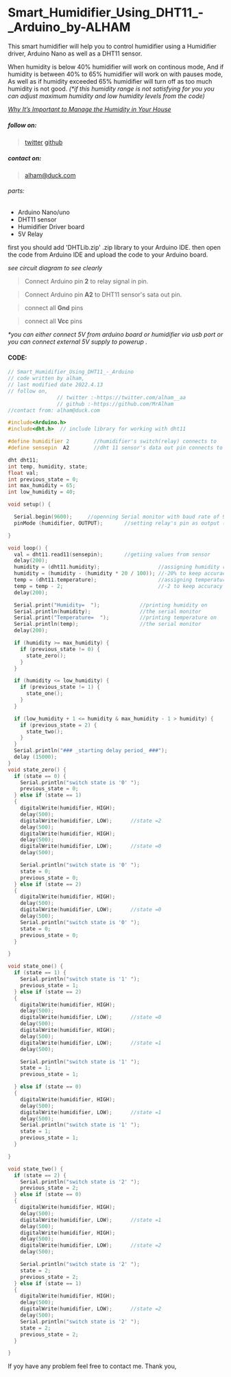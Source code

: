 # Smart_Humidifier_Using_DHT11_-_Arduino_by-ALHAM
This smart humidifier will help you to control humidifier using a Humidifier driver, Arduino Nano as well as a DHT11 sensor.

When humidity is below 40% humidifier will work on continous mode, And if humidity is between 40% to 65% humidifier will work on with pauses mode, As well as if humidity exceeded 65% humidifier will turn off as too much humidity is not good. _(*if this humidity range is not satisfying for you you can adjust maximum humidity and low humidity levels from the code)_

[_Why It’s Important to Manage the Humidity in Your House_](https://www.entekhvac.com/manage-the-humidity-in-house/)

##### follow on: 
> [twitter](https://twitter.com/alham__aa)
> [github](https://github.com/MrAlham)
##### contact on: 
> [alham@duck.com](alham@duck.com) 

###### parts:
* Arduino Nano/uno
* DHT11 sensor
* Humidifier Driver board
* 5V Relay

first you should add 'DHTLib.zip' .zip library to your Arduino IDE.
then open the code from Arduino IDE and upload the code to your Arduino board.


_see circuit diagram to see clearly_
> Connect Arduino pin **2** to relay signal in pin. 

> Connect Arduino pin **A2** to DHT11 sensor's sata out pin.

> connect all **Gnd** pins

> connect all **Vcc** pins

_*you can either connect 5V from arduino board or humidifier via usb port or you can connect external 5V supply to powerup ._

#### CODE:
```c++
// Smart_Humidifier_Using_DHT11_-_Arduino
// code written by alham,
// last modified date 2022.4.13
// follow on,
                // twitter :-https://twitter.com/alham__aa
                // github :-https://github.com/MrAlham
//contact from: alham@duck.com

#include<Arduino.h>
#include<dht.h>  // include library for working with dht11

#define humidifier 2        //humidifier's switch(relay) connects to
#define sensepin  A2        //dht 11 sensor's data out pin connects to

dht dht11;
int temp, humidity, state;
float val;
int previous_state = 0;
int max_humidity = 65;
int low_humidity = 40;

void setup() {

  Serial.begin(9600);     //openning Serial monitor with baud rate of 9600
  pinMode (humidifier, OUTPUT);       //setting relay's pin as output (humidifier's switch)

}

void loop() {
  val = dht11.read11(sensepin);       //getiing values from sensor
  delay(200);
  humidity = (dht11.humidity);                   //assigning humidity readings to variables
  humidity = (humidity - (humidity * 20 / 100)); //-20% to keep accuracy
  temp = (dht11.temperature);                    //assigning temperature readings to variabl
  temp = temp - 2;                               //-2 to keep accuracy
  delay(200);

  Serial.print("Humidity=  ");             //printing humidity on
  Serial.println(humidity);                //the serial monitor
  Serial.print("Temperature=  ");          //printing temperature on
  Serial.println(temp);                    //the serial monitor
  delay(200);

  if (humidity >= max_humidity) {
    if (previous_state != 0) {
      state_zero();
    }
  }

  if (humidity <= low_humidity) {
    if (previous_state != 1) {
      state_one();
    }
  }

  if (low_humidity + 1 <= humidity & max_humidity - 1 > humidity) {
    if (previous_state = 2) {
      state_two();
    }
  }
  Serial.println("### _starting delay period_ ###");
  delay (15000);
}
void state_zero() {
  if (state == 0) {
    Serial.println("switch state is '0' ");
    previous_state = 0;
  } else if (state == 1)
  {
    digitalWrite(humidifier, HIGH);
    delay(500);
    digitalWrite(humidifier, LOW);      //state =2
    delay(500);
    digitalWrite(humidifier, HIGH);
    delay(500);
    digitalWrite(humidifier, LOW);      //state =0
    delay(500);

    Serial.println("switch state is '0' ");
    state = 0;
    previous_state = 0;
  } else if (state == 2)
  {
    digitalWrite(humidifier, HIGH);
    delay(500);
    digitalWrite(humidifier, LOW);      //state =0
    delay(500);
    Serial.println("switch state is '0' ");
    state = 0;
    previous_state = 0;
  }

}

void state_one() {
  if (state == 1) {
    Serial.println("switch state is '1' ");
    previous_state = 1;
  } else if (state == 2)
  {
    digitalWrite(humidifier, HIGH);
    delay(500);
    digitalWrite(humidifier, LOW);      //state =0
    delay(500);
    digitalWrite(humidifier, HIGH);
    delay(500);
    digitalWrite(humidifier, LOW);      //state =1
    delay(500);

    Serial.println("switch state is '1' ");
    state = 1;
    previous_state = 1;

  } else if (state == 0)
  {
    digitalWrite(humidifier, HIGH);
    delay(500);
    digitalWrite(humidifier, LOW);      //state =1
    delay(500);
    Serial.println("switch state is '1' ");
    state = 1;
    previous_state = 1;
  }

}

void state_two() {
  if (state == 2) {
    Serial.println("switch state is '2' ");
    previous_state = 2;
  } else if (state == 0)
  {
    digitalWrite(humidifier, HIGH);
    delay(500);
    digitalWrite(humidifier, LOW);      //state =1
    delay(500);
    digitalWrite(humidifier, HIGH);
    delay(500);
    digitalWrite(humidifier, LOW);      //state =2
    delay(500);

    Serial.println("switch state is '2' ");
    state = 2;
    previous_state = 2;
  } else if (state == 1)
  {
    digitalWrite(humidifier, HIGH);
    delay(500);
    digitalWrite(humidifier, LOW);      //state =2
    delay(500);
    Serial.println("switch state is '2' ");
    state = 2;
    previous_state = 2;
  }

}

```
If yoy have any problem feel free to contact me.
Thank you, 
